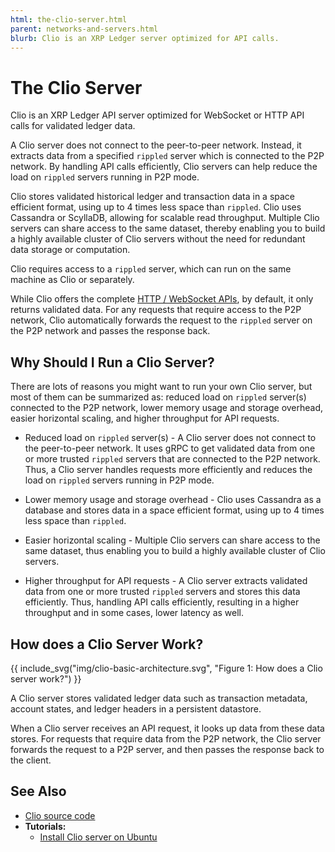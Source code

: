 ```yaml
---
html: the-clio-server.html
parent: networks-and-servers.html
blurb: Clio is an XRP Ledger server optimized for API calls.
---
```

# The Clio Server

Clio is an XRP Ledger API server optimized for WebSocket or HTTP API calls for validated ledger data.

A Clio server does not connect to the peer-to-peer network. Instead, it extracts data from a specified `rippled` server which is connected to the P2P network. By handling API calls efficiently, Clio servers can help reduce the load on `rippled` servers running in P2P mode.

Clio stores validated historical ledger and transaction data in a space efficient format, using up to 4 times less space than `rippled`.  Clio uses Cassandra or ScyllaDB, allowing for scalable read throughput. Multiple Clio servers can share access to the same dataset, thereby enabling you to build a highly available cluster of Clio servers without the need for redundant data storage or computation.  

Clio requires access to a `rippled` server, which can run on the same machine as Clio or separately.

While Clio offers the complete [HTTP / WebSocket APIs](http-websocket-apis.html), by default, it only returns validated data. For any requests that require access to the P2P network, Clio automatically forwards the request to the `rippled` server on the P2P network and passes the response back.  

## Why Should I Run a Clio Server?

There are lots of reasons you might want to run your own Clio server, but most of them can be summarized as: reduced load on `rippled` server(s) connected to the P2P network, lower memory usage and storage overhead, easier horizontal scaling, and higher throughput for API requests.   

* Reduced load on `rippled` server(s) - A Clio server does not connect to the peer-to-peer network. It uses gRPC to get validated data from one or more trusted `rippled` servers that are connected to the P2P network. Thus, a Clio server handles requests more efficiently and reduces the load on `rippled` servers running in P2P mode.

* Lower memory usage and storage overhead - Clio uses Cassandra as a database and stores data in a space efficient format, using up to 4 times less space than `rippled`.

* Easier horizontal scaling - Multiple Clio servers can share access to the same dataset, thus enabling you to build a highly available cluster of Clio servers.

* Higher throughput for API requests - A Clio server extracts validated data from one or more trusted `rippled` servers and stores this data efficiently. Thus, handling API calls efficiently, resulting in a higher throughput and in some cases, lower latency as well.


## How does a Clio Server Work?

{{ include_svg("img/clio-basic-architecture.svg", "Figure 1: How does a Clio server work?") }}

A Clio server stores validated ledger data such as transaction metadata, account states, and ledger headers in a persistent datastore.

When a Clio server receives an API request, it looks up data from these data stores. For requests that require data from the P2P network, the Clio server forwards the request to a P2P server, and then passes the response back to the client.


## See Also

- [Clio source code](https://github.com/XRPLF/clio)
- **Tutorials:**
    - [Install Clio server on Ubuntu](install-clio-on-ubuntu.html)

